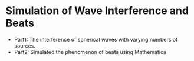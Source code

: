# Simulation of Wave Interference and Beats
- Part1: The interference of spherical waves with varying numbers of sources.
- Part2: Simulated the phenomenon of beats using Mathematica
